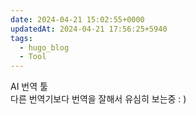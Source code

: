 ```yaml
---
date: 2024-04-21 15:02:55+0000
updatedAt: 2024-04-21 17:56:25+5940
tags:
  - hugo_blog
  - Tool
---
```

AI 번역 툴  
다른 번역기보다 번역을 잘해서 유심히 보는중 : )